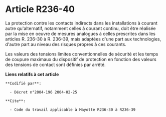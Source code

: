 # Article R236-40

La protection contre les contacts indirects dans les installations à courant autre qu'alternatif, notamment celles à courant
continu, doit être réalisée par la mise en oeuvre de mesures analogues à celles prescrites dans les articles R. 236-30 à R.
236-39, mais adaptées d'une part aux technologies, d'autre part au niveau des risques propres à ces courants.

Les valeurs des tensions limites conventionnelles de sécurité et les temps de coupure maximaux du dispositif de protection en
fonction des valeurs des tensions de contact sont définies par arrêté.

**Liens relatifs à cet article**

	**Codifié par**:

	  - Décret n°2004-196 2004-02-25

	**Cite**:

	  - Code du travail applicable à Mayotte R236-30 à R236-39
